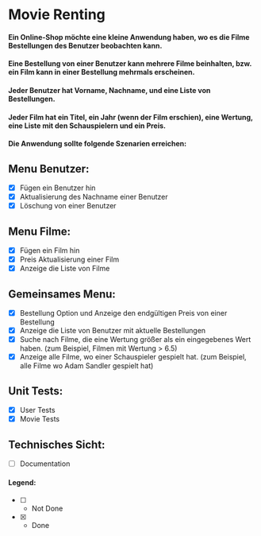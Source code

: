 # Movie Renting

#### Ein Online-Shop möchte eine kleine Anwendung haben, wo es die Filme Bestellungen des Benutzer beobachten kann.

#### Eine Bestellung von einer Benutzer kann mehrere Filme beinhalten, bzw. ein Film kann in einer Bestellung mehrmals erscheinen.

#### Jeder Benutzer hat Vorname, Nachname, und eine Liste von Bestellungen.

#### Jeder Film hat ein Titel, ein Jahr (wenn der Film erschien), eine Wertung, eine Liste mit den Schauspielern und ein Preis.

#### Die Anwendung sollte folgende Szenarien erreichen:

## Menu Benutzer:
- [x] Fügen ein Benutzer hin
- [x] Aktualisierung des Nachname einer Benutzer
- [x] Löschung von einer Benutzer
## Menu Filme:
- [x] Fügen ein Film hin
- [x] Preis Aktualisierung einer Film
- [x] Anzeige die Liste von Filme
## Gemeinsames Menu:
- [x] Bestellung Option und Anzeige den endgültigen Preis von einer Bestellung
- [x] Anzeige die Liste von Benutzer mit aktuelle Bestellungen
- [x] Suche nach Filme, die eine Wertung größer als ein eingegebenes Wert haben. (zum Beispiel, Filmen mit Wertung > 6.5)
- [x] Anzeige alle Filme, wo einer Schauspieler gespielt hat. (zum Beispiel, alle Filme wo Adam Sandler gespielt hat)

## Unit Tests:
- [x] User Tests
- [x] Movie Tests

## Technisches Sicht:
- [ ] Documentation

#### Legend:
- [ ] - Not Done
- [x] - Done
